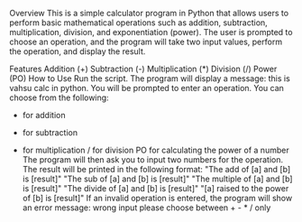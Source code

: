 Overview
This is a simple calculator program in Python that allows users to perform basic mathematical operations such as addition, subtraction, multiplication, division, and exponentiation (power). The user is prompted to choose an operation, and the program will take two input values, perform the operation, and display the result.

Features
Addition (+)
Subtraction (-)
Multiplication (*)
Division (/)
Power (PO)
How to Use
Run the script.
The program will display a message: this is vahsu calc in python.
You will be prompted to enter an operation. You can choose from the following:
+ for addition
- for subtraction
* for multiplication
/ for division
PO for calculating the power of a number
The program will then ask you to input two numbers for the operation.
The result will be printed in the following format:
"The add of [a] and [b] is [result]"
"The sub of [a] and [b] is [result]"
"The multiple of [a] and [b] is [result]"
"The divide of [a] and [b] is [result]"
"[a] raised to the power of [b] is [result]"
If an invalid operation is entered, the program will show an error message: wrong input please choose between + - * / only
